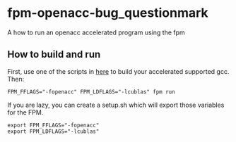# fpm-openacc-bug_questionmark

A how to run an openacc accelerated program using the fpm


## How to build and run  
First, use one of the scripts in [here](https://github.com/lmarzen/OpenMP-nvptx-offload-build-tools/tree/main) to build your accelerated supported gcc. Then: 

`FPM_FFLAGS="-fopenacc" FPM_LDFLAGS="-lcublas" fpm run`

If you are lazy, you can create a setup.sh which will export those variables for the FPM.

```
export FPM_FFLAGS="-fopenacc" 
export FPM_LDFLAGS="-lcublas"
```
